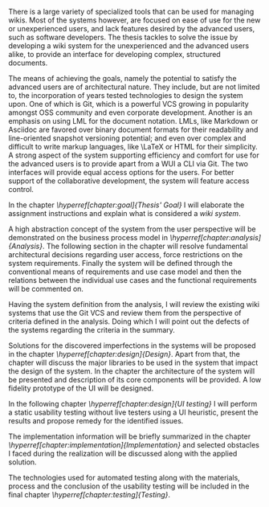 There is a large variety of specialized tools that can be used for managing wikis.
Most of the systems however, are focused on ease of use for the new or unexperienced users, and lack features desired by the advanced users, such as software developers.
The thesis tackles to solve the issue by developing a wiki system for the unexperienced and the advanced users alike, to provide an interface for developing complex, structured documents.

The means of achieving the goals, namely the potential to satisfy the advanced users are of architectural nature.
They include, but are not limited to, the incorporation of years tested technologies to design the system upon.
One of which is Git, which is a powerful VCS growing in popularity amongst OSS community and even corporate development.
Another is an emphasis on using LML for the document notation.
LMLs, like Markdown or Asciidoc are favored over binary document formats for their readability and line-oriented snapshot versioning potential; and even over complex and difficult to write markup languages, like \LaTeX or HTML for their simplicity.
A strong aspect of the system supporting efficiency and comfort for use for the advanced users is to provide apart from a WUI a CLI via Git.
The two interfaces will provide equal access options for the users.
For better support of the collaborative development, the system will feature access control.

In the chapter _\hyperref[chapter:goal]{Thesis' Goal}_ I will elaborate the assignment instructions and explain what is considered a _wiki system_.

A high abstraction concept of the system from the user perspective will be demonstrated on the business process model in _\hyperref[chapter:analysis]{Analysis}_.
The following section in the chapter will resolve fundamental architectural decisions regarding user access, force restrictions on the system requirements.
Finally the system will be defined through the conventional means of requirements and use case model and then the relations between the individual use cases and the functional requirements will be commented on.

Having the system definition from the analysis, I will review the existing wiki systems that use the Git VCS and review them from the perspective of criteria defined in the analysis.
Doing which I will point out the defects of the systems regarding the criteria in the summary.

Solutions for the discovered imperfections in the systems will be proposed in the chapter _\hyperref[chapter:design]{Design}_.
Apart from that, the chapter will discuss the major libraries to be used in the system that impact the design of the system. In the chapter the architecture of the system will be presented and description of its core components will be provided.
A low fidelity prototype of the UI will be designed.

In the following chapter _\hyperref[chapter:design]{UI testing}_ I will perform a static usability testing without live testers using a UI heuristic, present the results and propose remedy for the identified issues.

The implementation information will be briefly summarized in the chapter _\hyperref[chapter:implementation]{Implementation}_ and selected obstacles I faced during the realization will be discussed along with the applied solution.

The technologies used for automated testing along with the materials, process and the conclusion of the usability testing will be included in the final chapter _\hyperref[chapter:testing]{Testing}_.